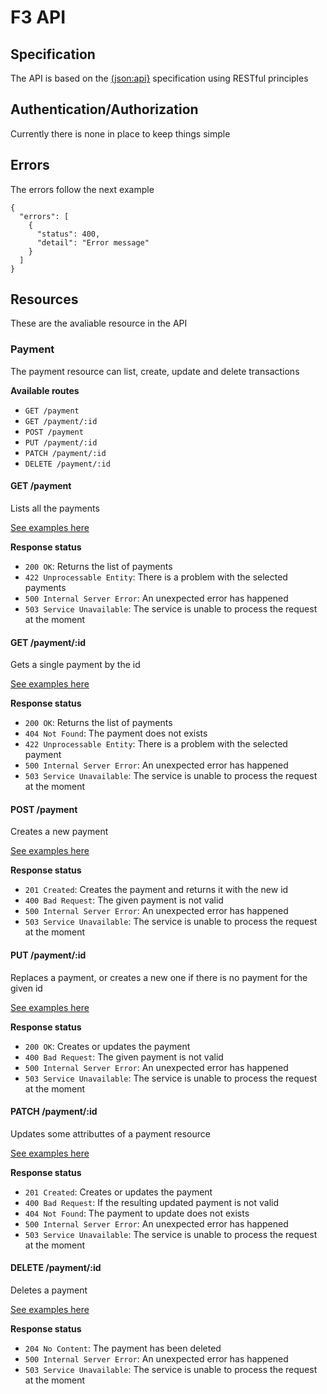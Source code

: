 # F3 API

## Specification
The API is based on the [(json:api}](https://jsonapi.org/) specification using RESTful principles

## Authentication/Authorization
Currently there is none in place to keep things simple

## Errors
The errors follow the next example

```
{
  "errors": [
    {
      "status": 400,
      "detail": "Error message"
    }
  ]
}

```
## Resources
These are the avaliable resource in the API

### Payment
The payment resource can list, create, update and delete transactions

**Available routes**
- `GET /payment`
- `GET /payment/:id`
- `POST /payment`
- `PUT /payment/:id`
- `PATCH /payment/:id`
- `DELETE /payment/:id`

#### GET /payment
Lists all the payments

[See examples here](https://documenter.getpostman.com/view/5280062/RzfarrRk#bf692430-70e4-4db2-9096-e0c5e579723b)

**Response status**
- `200 OK`: Returns the list of payments
- `422 Unprocessable Entity`: There is a problem with the selected payments
- `500 Internal Server Error`: An unexpected error has happened
- `503 Service Unavailable`: The service is unable to process the request at the moment

#### GET /payment/:id
Gets a single payment by the id

[See examples here](https://documenter.getpostman.com/view/5280062/RzfarrRk#0d0aae99-38fd-447f-bdef-79e16c962046)

**Response status**
- `200 OK`: Returns the list of payments
- `404 Not Found`: The payment does not exists
- `422 Unprocessable Entity`: There is a problem with the selected payment
- `500 Internal Server Error`: An unexpected error has happened
- `503 Service Unavailable`: The service is unable to process the request at the moment

#### POST /payment
Creates a new payment

[See examples here](https://documenter.getpostman.com/view/5280062/RzfarrRk#9ce29bef-e2fe-45ec-90d7-44bb7f1970fc)

**Response status**
- `201 Created`: Creates the payment and returns it with the new id
- `400 Bad Request`: The given payment is not valid
- `500 Internal Server Error`: An unexpected error has happened
- `503 Service Unavailable`: The service is unable to process the request at the moment

#### PUT /payment/:id
Replaces a payment, or creates a new one if there is no payment for the given id

[See examples here](https://documenter.getpostman.com/view/5280062/RzfarrRk#db923beb-6f08-4b2b-a1d0-26fcdd8f1184)

**Response status**
- `200 OK`: Creates or updates the payment
- `400 Bad Request`: The given payment is not valid
- `500 Internal Server Error`: An unexpected error has happened
- `503 Service Unavailable`: The service is unable to process the request at the moment

#### PATCH /payment/:id
Updates some attributtes of a payment resource

[See examples here](https://documenter.getpostman.com/view/5280062/RzfarrRk#11d1acb3-8b14-4d0e-9879-6a9783af53d6)

**Response status**
- `201 Created`: Creates or updates the payment
- `400 Bad Request`: If the resulting updated payment is not valid
- `404 Not Found`: The payment to update does not exists
- `500 Internal Server Error`: An unexpected error has happened
- `503 Service Unavailable`: The service is unable to process the request at the moment


#### DELETE /payment/:id
Deletes a payment

[See examples here](https://documenter.getpostman.com/view/5280062/RzfarrRk#e86a3b1f-283c-4ad3-9562-b1337580595e)

**Response status**
- `204 No Content`: The payment has been deleted
- `500 Internal Server Error`: An unexpected error has happened
- `503 Service Unavailable`: The service is unable to process the request at the moment